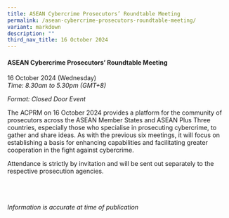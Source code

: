 ```yaml
---
title: ASEAN Cybercrime Prosecutors’ Roundtable Meeting
permalink: /asean-cybercrime-prosecutors-roundtable-meeting/
variant: markdown
description: ""
third_nav_title: 16 October 2024
---
```

#### ASEAN Cybercrime Prosecutors’ Roundtable Meeting

16 October 2024 (Wednesday)  
*Time: 8.30am to 5.30pm (GMT+8)*

*Format: Closed Door Event*

The ACPRM on 16 October 2024 provides a platform for the community of prosecutors across the ASEAN Member States and ASEAN Plus Three countries, especially those who specialise in prosecuting cybercrime, to gather and share ideas. As with the previous six meetings, it will focus on establishing a basis for enhancing capabilities and facilitating greater cooperation in the fight against cybercrime.

Attendance is strictly by invitation and will be sent out separately to the respective prosecution agencies.

<br><br><br>
*Information is accurate at time of publication*


